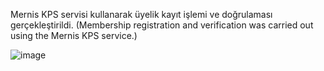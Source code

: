 Mernis KPS servisi kullanarak üyelik kayıt işlemi ve doğrulaması gerçekleştirildi. (Membership registration and verification was carried out using the Mernis KPS service.)


![image](https://github.com/user-attachments/assets/87c49a1f-f32a-4b54-9e31-c6c00afdafb1)


